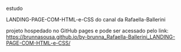 
estudo

LANDING-PAGE-COM-HTML-e-CSS do canal da Rafaella-Ballerini


projeto hospedado no GitHub pages e pode ser acessado pelo link: https://brunnasousa.github.io/by-brunna_Rafaella-Ballerini_LANDING-PAGE-COM-HTML-e-CSS/
